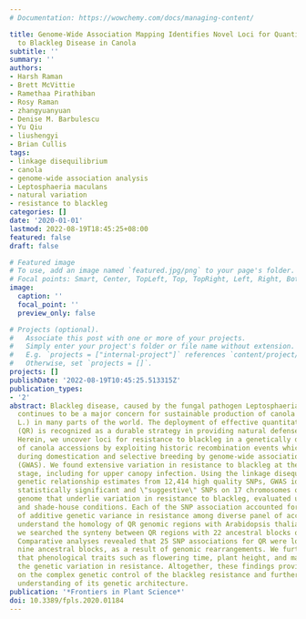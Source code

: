 ```yaml
---
# Documentation: https://wowchemy.com/docs/managing-content/

title: Genome-Wide Association Mapping Identifies Novel Loci for Quantitative Resistance
  to Blackleg Disease in Canola
subtitle: ''
summary: ''
authors:
- Harsh Raman
- Brett McVittie
- Ramethaa Pirathiban
- Rosy Raman
- zhangyuanyuan
- Denise M. Barbulescu
- Yu Qiu
- liushengyi
- Brian Cullis
tags:
- linkage disequilibrium
- canola
- genome-wide association analysis
- Leptosphaeria maculans
- natural variation
- resistance to blackleg
categories: []
date: '2020-01-01'
lastmod: 2022-08-19T18:45:25+08:00
featured: false
draft: false

# Featured image
# To use, add an image named `featured.jpg/png` to your page's folder.
# Focal points: Smart, Center, TopLeft, Top, TopRight, Left, Right, BottomLeft, Bottom, BottomRight.
image:
  caption: ''
  focal_point: ''
  preview_only: false

# Projects (optional).
#   Associate this post with one or more of your projects.
#   Simply enter your project's folder or file name without extension.
#   E.g. `projects = ["internal-project"]` references `content/project/deep-learning/index.md`.
#   Otherwise, set `projects = []`.
projects: []
publishDate: '2022-08-19T10:45:25.513315Z'
publication_types:
- '2'
abstract: Blackleg disease, caused by the fungal pathogen Leptosphaeria maculans,
  continues to be a major concern for sustainable production of canola (Brassica napus
  L.) in many parts of the world. The deployment of effective quantitative resistance
  (QR) is recognized as a durable strategy in providing natural defense to pathogens.
  Herein, we uncover loci for resistance to blackleg in a genetically diverse panel
  of canola accessions by exploiting historic recombination events which occurred
  during domestication and selective breeding by genome-wide association analysis
  (GWAS). We found extensive variation in resistance to blackleg at the adult plant
  stage, including for upper canopy infection. Using the linkage disequilibrium and
  genetic relationship estimates from 12,414 high quality SNPs, GWAS identified 59
  statistically significant and \"suggestive\" SNPs on 17 chromosomes of B. napus
  genome that underlie variation in resistance to blackleg, evaluated under field
  and shade-house conditions. Each of the SNP association accounted for up to 25.1%
  of additive genetic variance in resistance among diverse panel of accessions. To
  understand the homology of QR genomic regions with Arabidopsis thaliana genome,
  we searched the synteny between QR regions with 22 ancestral blocks of Brassicaceae.
  Comparative analyses revealed that 25 SNP associations for QR were localized in
  nine ancestral blocks, as a result of genomic rearrangements. We further showed
  that phenological traits such as flowering time, plant height, and maturity confound
  the genetic variation in resistance. Altogether, these findings provided new insights
  on the complex genetic control of the blackleg resistance and further expanded our
  understanding of its genetic architecture.
publication: '*Frontiers in Plant Science*'
doi: 10.3389/fpls.2020.01184
---
```

